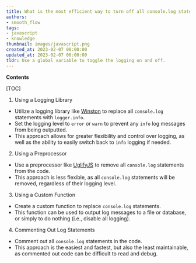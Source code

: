 ```yaml
---
title: What is the most efficient way to turn off all console.log statements in my code?
authors:
- smooth_flow
tags:
- javascript
- knowledge
thumbnail: images/javascript.png
created_at: 2023-02-07 00:00:00
updated_at: 2023-02-07 00:00:00
tldr: Use a global variable to toggle the logging on and off.
---
```


**Contents**

[TOC]

1. Using a Logging Library
  - Utilize a logging library like [Winston](https://github.com/winstonjs/winston) to replace all `console.log` statements with `logger.info`.
  - Set the logging level to `error` or `warn` to prevent any `info` log messages from being outputted.
  - This approach allows for greater flexibility and control over logging, as well as the ability to easily switch back to `info` logging if needed.

2. Using a Preprocessor
  - Use a preprocessor like [UglifyJS](https://github.com/mishoo/UglifyJS) to remove all `console.log` statements from the code.
  - This approach is less flexible, as all `console.log` statements will be removed, regardless of their logging level.

3. Using a Custom Function
  - Create a custom function to replace `console.log` statements.
  - This function can be used to output log messages to a file or database, or simply to do nothing (i.e., disable all logging).

4. Commenting Out Log Statements
  - Comment out all `console.log` statements in the code.
  - This approach is the easiest and fastest, but also the least maintainable, as commented out code can be difficult to read and debug.
